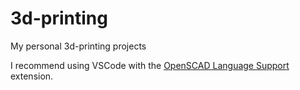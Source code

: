 # 3d-printing
My personal 3d-printing projects

I recommend using VSCode with the [OpenSCAD Language Support](https://marketplace.visualstudio.com/items?itemName=Leathong.openscad-language-support) extension.
